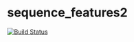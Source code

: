 # sequence_features2

[![Build Status](https://travis-ci.org/chemeagle/sequence_features.svg?branch=master)](https://travis-ci.org/chemeagle/sequence_features)
